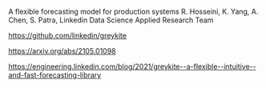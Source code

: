 
A flexible forecasting model for production systems
R. Hosseini, K. Yang, A. Chen, S. Patra,
Linkedin Data Science Applied Research Team

https://github.com/linkedin/greykite

https://arxiv.org/abs/2105.01098

https://engineering.linkedin.com/blog/2021/greykite--a-flexible--intuitive--and-fast-forecasting-library
